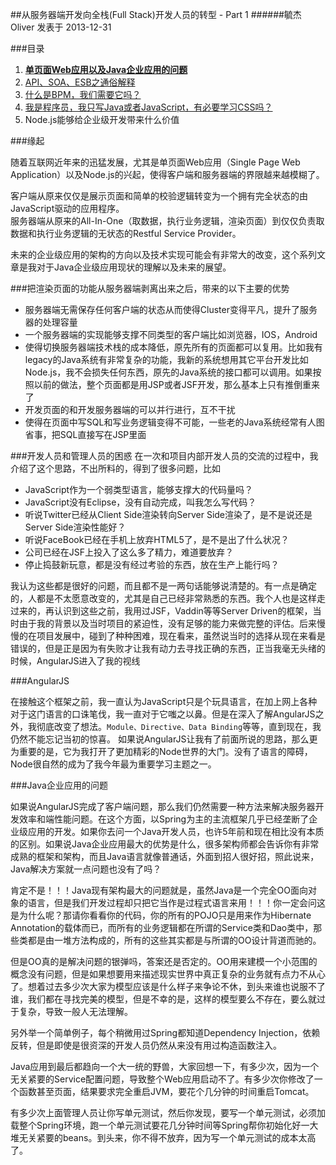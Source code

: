##从服务器端开发向全栈(Full Stack)开发人员的转型 - Part 1
######毓杰Oliver 发表于 2013-12-31

###目录

1. **[单页面Web应用以及Java企业应用的问题](http://blog.oliverzy.gitpress.org/~posts/2013-12-31-summary.md)**
2. [API、SOA、ESB之通俗解释](http://blog.oliverzy.gitpress.org/~posts/2014-01-01-summary2.md)
3. [什么是BPM，我们需要它吗？](http://blog.oliverzy.gitpress.org/~posts/2014-01-02-summary3.md)
4. [我是程序员，我只写Java或者JavaScript，有必要学习CSS吗？](http://blog.oliverzy.gitpress.org/~posts/2014-01-03-summary4.md)
5. Node.js能够给企业级开发带来什么价值

###缘起

随着互联网近年来的迅猛发展，尤其是单页面Web应用（Single Page Web Application）以及Node.js的兴起，使得客户端和服务器端的界限越来越模糊了。

客户端从原来仅仅是展示页面和简单的校验逻辑转变为一个拥有完全状态的由JavaScript驱动的应用程序。  
服务器端从原来的All-In-One（取数据，执行业务逻辑，渲染页面）到仅仅负责取数据和执行业务逻辑的无状态的Restful Service Provider。

未来的企业级应用的架构的方向以及技术实现可能会有非常大的改变，这个系列文章是我对于Java企业级应用现状的理解以及未来的展望。

<!--more-->

###把渲染页面的功能从服务器端剥离出来之后，带来的以下主要的优势
 
* 服务器端无需保存任何客户端的状态从而使得Cluster变得平凡，提升了服务器的处理容量
* 一个服务器端的实现能够支撑不同类型的客户端比如浏览器，IOS，Android
* 使得切换服务器端技术栈的成本降低，原先所有的页面都可以复用。比如我有legacy的Java系统有非常复杂的功能，我新的系统想用其它平台开发比如Node.js，我不会损失任何东西，原先的Java系统的接口都可以调用。如果按照以前的做法，整个页面都是用JSP或者JSF开发，那么基本上只有推倒重来了
* 开发页面的和开发服务器端的可以并行进行，互不干扰
* 使得在页面中写SQL和写业务逻辑变得不可能，一些老的Java系统经常有人图省事，把SQL直接写在JSP里面

###开发人员和管理人员的困惑
在一次和项目内部开发人员的交流的过程中，我介绍了这个思路，不出所料的，得到了很多问题，比如

* JavaScript作为一个弱类型语言，能够支撑大的代码量吗？
* JavaScript没有Eclipse，没有自动完成，叫我怎么写代码？
* 听说Twitter已经从Client Side渲染转向Server Side渲染了，是不是说还是Server Side渲染性能好？
* 听说FaceBook已经在手机上放弃HTML5了，是不是出了什么状况？
* 公司已经在JSF上投入了这么多了精力，难道要放弃？
* 停止捣鼓新玩意，都是没有经过考验的东西，放在生产上能行吗？

我认为这些都是很好的问题，而且都不是一两句话能够说清楚的。有一点是确定的，人都是不太愿意改变的，尤其是自己已经非常熟悉的东西。我个人也是这样走过来的，再认识到这些之前，我用过JSF，Vaddin等等Server Driven的框架，当时由于我的背景以及当时项目的紧迫性，没有足够的能力来做完整的评估。后来慢慢的在项目发展中，碰到了种种困难，现在看来，虽然说当时的选择从现在来看是错误的，但是正是因为有失败才让我有动力去寻找正确的东西，正当我毫无头绪的时候，AngularJS进入了我的视线

###AngularJS

在接触这个框架之前，我一直认为JavaScript只是个玩具语言，在加上网上各种对于这门语言的口诛笔伐，我一直对于它嗤之以鼻。但是在深入了解AngularJS之外，我彻底改变了想法。`Module、Directive、Data Binding`等等，直到现在，我仍然不能忘记当初的惊喜。 
如果说AngularJS让我有了前面所说的思路，那么更为重要的是，它为我打开了更加精彩的Node世界的大门。没有了语言的障碍，Node很自然的成为了我今年最为重要学习主题之一。

###Java企业应用的问题

如果说AngularJS完成了客户端问题，那么我们仍然需要一种方法来解决服务器开发效率和端性能问题。在这个方面，以Spring为主的主流框架几乎已经垄断了企业级应用的开发。如果你去问一个Java开发人员，也许5年前和现在相比没有本质的区别。如果说Java企业应用最大的优势是什么，很多架构师都会告诉你有非常成熟的框架和架构，而且Java语言就像普通话，外面到招人很好招，照此说来，Java解决方案就一点问题也没有了吗？  

肯定不是！！！Java现有架构最大的问题就是，虽然Java是一个完全OO面向对象的语言，但是我们开发过程却只把它当作是过程式语言来用！！！你一定会问这是为什么呢？那请你看看你的代码，你的所有的POJO只是用来作为Hibernate Annotation的载体而已，而所有的业务逻辑都在所谓的Service类和Dao类中，那些类都是由一堆方法构成的，所有的这些其实都是与所谓的OO设计背道而驰的。

但是OO真的是解决问题的银弹吗，答案还是否定的。OO用来建模一个小范围的概念没有问题，但是如果想要用来描述现实世界中真正复杂的业务就有点力不从心了。想着过去多少次大家为模型应该是什么样子来争论不休，到头来谁也说服不了谁，我们都在寻找完美的模型，但是不幸的是，这样的模型要么不存在，要么就过于复杂，导致一般人无法理解。

另外举一个简单例子，每个稍微用过Spring都知道Dependency Injection，依赖反转，但是即使是很资深的开发人员仍然从来没有用过构造函数注入。

Java应用到最后都趋向一个大一统的野兽，大家回想一下，有多少次，因为一个无关紧要的Service配置问题，导致整个Web应用启动不了。有多少次你修改了一个函数甚至页面，结果要求完全重启JVM，要花个几分钟的时间重启Tomcat。

有多少次上面管理人员让你写单元测试，然后你发现，要写一个单元测试，必须加载整个Spring环境，跑一个单元测试要花几分钟时间等Spring帮你初始化好一大堆无关紧要的beans。到头来，你不得不放弃，因为写一个单元测试的成本太高了。






